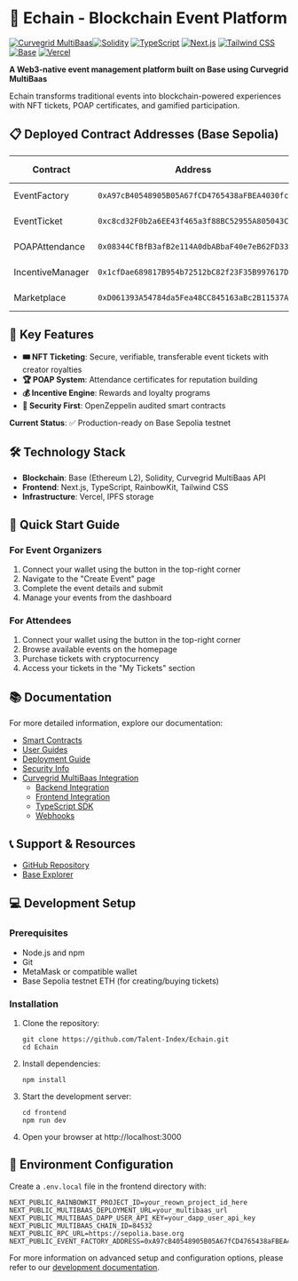 # 🔗 Echain - Blockchain Event Platform

[![Curvegrid MultiBaas](https://img.shields.io/badge/Curvegrid_MultiBaas-00AEEF?style=for-the-badge&logo=data:image/svg+xml;base64,PHN2ZyB4bWxucz0iaHR0cDovL3d3dy53My5vcmcvMjAwMC9zdmciIHZpZXdCb3g9IjAgMCAyNCAyNCI+PHBhdGggZD0iTTEyIDJDNi40NzcgMiAyIDYuNDc3IDIgMTJzNC40NzcgMTAgMTAgMTAgMTAtNC40NzcgMTAtMTBTMTcuNTIzIDIgMTIgMnptMCAxOGMtNC40MTEgMC04LTMuNTg5LTgtOHMzLjU4OS04IDgtOCA4IDMuNTg5IDggOC0zLjU4OSA4LTggOHoiIGZpbGw9IndoaXRlIi8+PC9zdmc+&logoColor=white)](https://www.curvegrid.com/)[![Solidity](https://img.shields.io/badge/Solidity-363636?style=for-the-badge&logo=solidity&logoColor=white)](https://soliditylang.org/)
[![TypeScript](https://img.shields.io/badge/TypeScript-007ACC?style=for-the-badge&logo=typescript&logoColor=white)](https://www.typescriptlang.org/)
[![Next.js](https://img.shields.io/badge/Next.js-000000?style=for-the-badge&logo=next.js&logoColor=white)](https://nextjs.org/)
[![Tailwind CSS](https://img.shields.io/badge/Tailwind_CSS-38B2AC?style=for-the-badge&logo=tailwind-css&logoColor=white)](https://tailwindcss.com/)
[![Base](https://img.shields.io/badge/Base-0052FF?style=for-the-badge&logo=base&logoColor=white)](https://base.org/)
[![Vercel](https://img.shields.io/badge/Vercel-000000?style=for-the-badge&logo=vercel&logoColor=white)](https://vercel.com/)

**A Web3-native event management platform built on Base using Curvegrid MultiBaas**

Echain transforms traditional events into blockchain-powered experiences with NFT tickets, POAP certificates, and gamified participation.

## 📋 Deployed Contract Addresses (Base Sepolia)

| Contract | Address | Verified Link |
| -------- | ------- | ------------- |
| EventFactory | `0xA97cB40548905B05A67fCD4765438aFBEA4030fc` | [View on BaseScan](https://sepolia.basescan.org/address/0xA97cB40548905B05A67fCD4765438aFBEA4030fc#code) |
| EventTicket | `0xc8cd32F0b2a6EE43f465a3f88BC52955A805043C` | [View on BaseScan](https://sepolia.basescan.org/address/0xc8cd32F0b2a6EE43f465a3f88BC52955A805043C#code) |
| POAPAttendance | `0x08344CfBfB3afB2e114A0dbABbaF40e7eB62FD33` | [View on BaseScan](https://sepolia.basescan.org/address/0x08344CfBfB3afB2e114A0dbABbaF40e7eB62FD33#code) |
| IncentiveManager | `0x1cfDae689817B954b72512bC82f23F35B997617D` | [View on BaseScan](https://sepolia.basescan.org/address/0x1cfDae689817B954b72512bC82f23F35B997617D#code) |
| Marketplace | `0xD061393A54784da5Fea48CC845163aBc2B11537A` | [View on BaseScan](https://sepolia.basescan.org/address/0xD061393A54784da5Fea48CC845163aBc2B11537A#code) |

## 🎯 Key Features

- **🎟️ NFT Ticketing**: Secure, verifiable, transferable event tickets with creator royalties
- **🏆 POAP System**: Attendance certificates for reputation building
- **💰 Incentive Engine**: Rewards and loyalty programs
- **🔐 Security First**: OpenZeppelin audited smart contracts

**Current Status**: ✅ Production-ready on Base Sepolia testnet

## 🛠️ Technology Stack

- **Blockchain**: Base (Ethereum L2), Solidity, Curvegrid MultiBaas API
- **Frontend**: Next.js, TypeScript, RainbowKit, Tailwind CSS
- **Infrastructure**: Vercel, IPFS storage

## 🚀 Quick Start Guide

### For Event Organizers

1. Connect your wallet using the button in the top-right corner
2. Navigate to the "Create Event" page
3. Complete the event details and submit
4. Manage your events from the dashboard

### For Attendees

1. Connect your wallet using the button in the top-right corner
2. Browse available events on the homepage
3. Purchase tickets with cryptocurrency
4. Access your tickets in the "My Tickets" section

## 📚 Documentation

For more detailed information, explore our documentation:

- [Smart Contracts](./docs/contracts/README.md)
- [User Guides](./docs/guides/README.md)
- [Deployment Guide](./docs/deployment/README.md)
- [Security Info](./docs/security/README.md)
- [Curvegrid MultiBaas Integration](./docs/curvegridDocs/README.md)
  - [Backend Integration](./docs/curvegridDocs/backendintegration.md)
  - [Frontend Integration](./docs/curvegridDocs/frontendintegration.md)
  - [TypeScript SDK](./docs/curvegridDocs/typescriptsdk.md)
  - [Webhooks](./docs/curvegridDocs/webhooks.md)

## 📞 Support & Resources

- [GitHub Repository](https://github.com/Talent-Index/Echain)
- [Base Explorer](https://sepolia.basescan.org/)

## 💻 Development Setup

### Prerequisites

- Node.js and npm
- Git
- MetaMask or compatible wallet
- Base Sepolia testnet ETH (for creating/buying tickets)

### Installation

1. Clone the repository:
   ```
   git clone https://github.com/Talent-Index/Echain.git
   cd Echain
   ```

2. Install dependencies:
   ```
   npm install
   ```

3. Start the development server:
   ```
   cd frontend
   npm run dev
   ```

4. Open your browser at http://localhost:3000

## 🔧 Environment Configuration

Create a `.env.local` file in the frontend directory with:

```
NEXT_PUBLIC_RAINBOWKIT_PROJECT_ID=your_reown_project_id_here
NEXT_PUBLIC_MULTIBAAS_DEPLOYMENT_URL=your_multibaas_url
NEXT_PUBLIC_MULTIBAAS_DAPP_USER_API_KEY=your_dapp_user_api_key
NEXT_PUBLIC_MULTIBAAS_CHAIN_ID=84532
NEXT_PUBLIC_RPC_URL=https://sepolia.base.org
NEXT_PUBLIC_EVENT_FACTORY_ADDRESS=0xA97cB40548905B05A67fCD4765438aFBEA4030fc
```

For more information on advanced setup and configuration options, please refer to our [development documentation](./docs/deployment/README.md).
